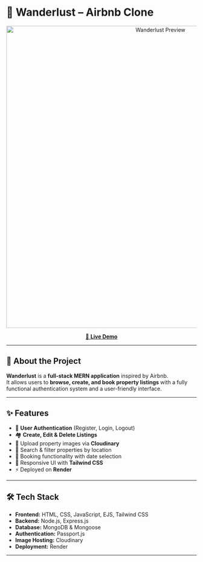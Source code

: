 # 🏡 Wanderlust – Airbnb Clone

<p align="center">
  <img src="https://res.cloudinary.com/dvzwgucdm/image/upload/v1749983812/Screenshot_2025-06-15_at_4.06.02_PM_qzjrzf.png" alt="Wanderlust Preview" width="800"/>
</p>

<p align="center">
  <a href="https://wander-lust-gyaz.onrender.com/" target="_blank">
    🔗 <strong>Live Demo</strong>
  </a>
</p>

---

## 📌 About the Project
**Wanderlust** is a **full-stack MERN application** inspired by Airbnb.  
It allows users to **browse, create, and book property listings** with a fully functional authentication system and a user-friendly interface.

---

## ✨ Features
- 🔐 **User Authentication** (Register, Login, Logout)
- 🏘 **Create, Edit & Delete Listings**
- 📸 Upload property images via **Cloudinary**
- 📍 Search & filter properties by location
- 📅 Booking functionality with date selection
- 🎨 Responsive UI with **Tailwind CSS**
- ⚡ Deployed on **Render**

---

## 🛠 Tech Stack
- **Frontend:** HTML, CSS, JavaScript, EJS, Tailwind CSS  
- **Backend:** Node.js, Express.js  
- **Database:** MongoDB & Mongoose  
- **Authentication:** Passport.js  
- **Image Hosting:** Cloudinary  
- **Deployment:** Render  

---
